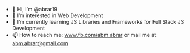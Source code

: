 - 👋 Hi, I’m @abrar19
- 👀 I’m interested in Web Development
- 🌱 I’m currently learning JS Libraries and Frameworks for Full Stack JS Development
- 📫 How to reach me: www.fb.com/abm.abrar or mail me at abm.abrar@gmail.com

<!---
abrar19/abrar19 is a ✨ special ✨ repository because its `README.md` (this file) appears on your GitHub profile.
You can click the Preview link to take a look at your changes.
--->
